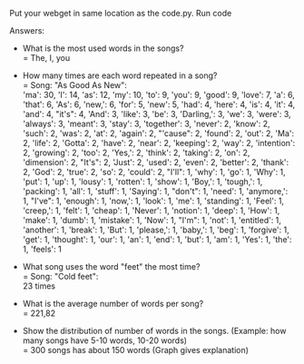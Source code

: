 Put your webget in same location as the code.py. Run code

Answers:

- What is the most used words in the songs?<br>
= The, I, you

- How many times are each word repeated in a song?<br>
= Song: "As Good As New": <br>
'ma': 30, 'I': 14, 'as': 12, 'my': 10, 'to': 9, 'you': 9, 'good': 9, 'love': 7, 'a': 6, 'that': 6, 'As': 6, 'new,': 6, 'for': 5, 'new': 5, 'had': 4, 'here': 4, 'is': 4, 'it': 4, 'and': 4, "it's": 4, 'And': 3, 'like': 3, 'be': 3, 'Darling,': 3, 'we': 3, 'were': 3, 'always': 3, 'meant': 3, 'stay': 3, 'together': 3, 'never': 2, 'know': 2, 'such': 2, 'was': 2, 'at': 2, 'again': 2, "'cause": 2, 'found': 2, 'out': 2, 'Ma': 2, 'life': 2, 'Gotta': 2, 'have': 2, 'near': 2, 'keeping': 2, 'way': 2, 'intention': 2, 'growing': 2, 'too': 2, 'Yes,': 2, 'think': 2, 'taking': 2, 'on': 2, 'dimension': 2, "It's": 2, 'Just': 2, 'used': 2, 'even': 2, 'better': 2, 'thank': 2, 'God': 2, 'true': 2, 'so': 2, 'could': 2, "I'll": 1, 'why': 1, 'go': 1, 'Why': 1, 'put': 1, 'up': 1, 'lousy': 1, 'rotten': 1, 'show': 1, 'Boy,': 1, 'tough,': 1, 'packing': 1, 'all': 1, 'stuff': 1, 'Saying': 1, "don't": 1, 'need': 1, 'anymore,': 1, "I've": 1, 'enough': 1, 'now,': 1, 'look': 1, 'me': 1, 'standing': 1, 'Feel': 1, 'creep,': 1, 'felt': 1, 'cheap': 1, 'Never': 1, 'notion': 1, 'deep': 1, 'How': 1, 'make': 1, 'dumb': 1, 'mistake': 1, 'Now': 1, "I'm": 1, 'not': 1, 'entitled': 1, 'another': 1, 'break': 1, 'But': 1, 'please,': 1, 'baby,': 1, 'beg': 1, 'forgive': 1, 'get': 1, 'thought': 1, 'our': 1, 'an': 1, 'end': 1, 'but': 1, 'am': 1, 'Yes': 1, 'the': 1, 'feels': 1

- What song uses the word "feet" the most time?<br>
= Song: "Cold feet":<br>
23 times

- What is the average number of words per song?<br>
= 221,82

- Show the distribution of number of words in the songs. (Example: how many songs have 5-10 words, 10-20 words)<br>
= 300 songs has about 150 words (Graph gives explanation)